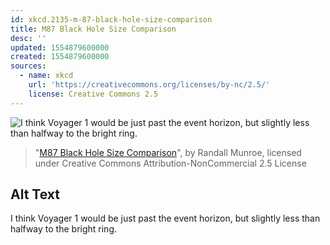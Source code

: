 ```yaml
---
id: xkcd.2135-m-87-black-hole-size-comparison
title: M87 Black Hole Size Comparison
desc: ''
updated: 1554879600000
created: 1554879600000
sources:
  - name: xkcd
    url: 'https://creativecommons.org/licenses/by-nc/2.5/'
    license: Creative Commons 2.5
---
```

![I think Voyager 1 would be just past the event horizon, but slightly less than halfway to the bright ring.](https://imgs.xkcd.com/comics/m87_black_hole_size_comparison.png)
> "[M87 Black Hole Size Comparison](https://xkcd.com/2135/)", by Randall Munroe, licensed under Creative Commons Attribution-NonCommercial 2.5 License

## Alt Text
I think Voyager 1 would be just past the event horizon, but slightly less than halfway to the bright ring.
